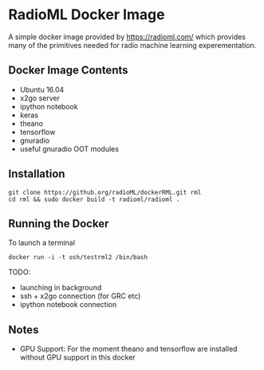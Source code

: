 
# RadioML Docker Image

A simple docker image provided by https://radioml.com/ which provides many of the primitives needed for radio machine learning experementation.

## Docker Image Contents

 - Ubuntu 16.04
 - x2go server
 - ipython notebook
 - keras
 - theano
 - tensorflow
 - gnuradio
 - useful gnuradio OOT modules

## Installation

```
git clone https://github.org/radioML/dockerRML.git rml
cd rml && sudo docker build -t radioml/radioml . 
```

## Running the Docker

To launch a terminal
```
docker run -i -t osh/testrml2 /bin/bash
```

TODO:
 - launching in background
 - ssh + x2go connection (for GRC etc)
 - ipython notebook connection 

## Notes

 - GPU Support: For the moment theano and tensorflow are installed without GPU support in this docker


